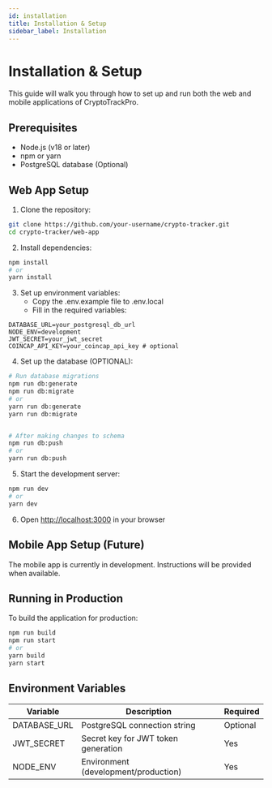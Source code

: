 ```yaml
---
id: installation
title: Installation & Setup
sidebar_label: Installation
---
```


# Installation & Setup

This guide will walk you through how to set up and run both the web and mobile applications of CryptoTrackPro.

## Prerequisites

- Node.js (v18 or later)
- npm or yarn
- PostgreSQL database (Optional)

## Web App Setup

1. Clone the repository:

```bash
git clone https://github.com/your-username/crypto-tracker.git
cd crypto-tracker/web-app
```

2. Install dependencies:

```bash
npm install
# or
yarn install
```

3. Set up environment variables:
   - Copy the .env.example file to .env.local
   - Fill in the required variables:

```
DATABASE_URL=your_postgresql_db_url
NODE_ENV=development
JWT_SECRET=your_jwt_secret
COINCAP_API_KEY=your_coincap_api_key # optional
```

4. Set up the database (OPTIONAL):

```bash
# Run database migrations
npm run db:generate
npm run db:migrate
# or
yarn run db:generate
yarn run db:migrate


# After making changes to schema
npm run db:push
# or
yarn run db:push
```

5. Start the development server:

```bash
npm run dev
# or
yarn dev
```

6. Open [http://localhost:3000](http://localhost:3000) in your browser

## Mobile App Setup (Future)

The mobile app is currently in development. Instructions will be provided when available.

## Running in Production

To build the application for production:

```bash
npm run build
npm run start
# or
yarn build
yarn start
```

## Environment Variables

| Variable | Description | Required |
|----------|-------------|----------|
| DATABASE_URL | PostgreSQL connection string | Optional |
| JWT_SECRET | Secret key for JWT token generation | Yes |
| NODE_ENV | Environment (development/production) | Yes |


